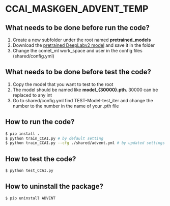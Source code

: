 # CCAI_MASKGEN_ADVENT_TEMP
## What needs to be done before run the code?
1. Create a new subfolder under the root named **pretrained_models**  
2. Download the [pretrained DeepLabv2 model](https://github.com/valeoai/ADVENT/releases/download/v0.1/DeepLab_resnet_pretrained_imagenet.pth) and save it in the folder  
3. Change the comet_ml work_space and user in the config files (shared/config.yml)  
## What needs to be done before test the code?
1. Copy the model that you want to test to the root
2. The model should be named like **model_{30000}.pth**. 30000 can be replaced to any int
3. Go to shared/config.yml find TEST-Model-test_iter and change the number to the number in the name of your .pth file

## How to run the code?
```bash
$ pip install .
$ python train_CCAI.py # by default setting
$ python train_CCAI.py --cfg ./shared/advent.yml # by updated settings in advent.yml
```
## How to test the code?
```bash
$ python test_CCAI.py
```
## How to uninstall the package?
```bash
$ pip uninstall ADVENT
```

